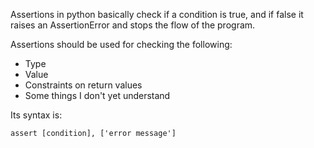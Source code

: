 Assertions in python basically check if a condition is true, and if false it raises an AssertionError and stops the flow of the program.

Assertions should be used for checking the following:

- Type
- Value
- Constraints on return values
- Some things I don't yet understand

Its syntax is:
```
assert [condition], ['error message']
```